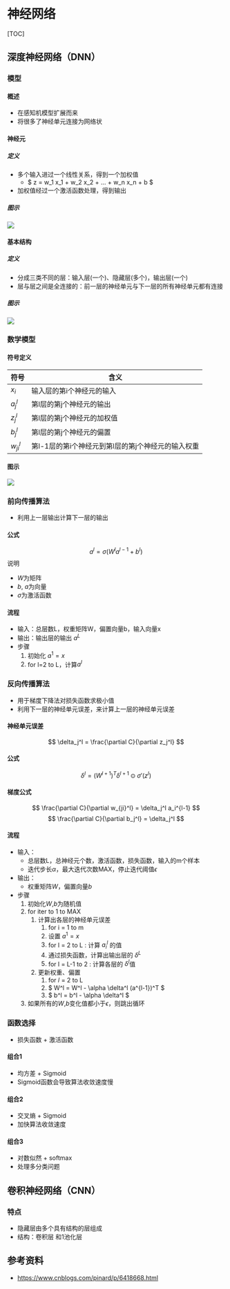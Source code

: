 

# 神经网络

[TOC]

## 深度神经网络（DNN）

### 模型
#### 概述
* 在感知机模型扩展而来
* 将很多了神经单元连接为网络状

#### 神经元
##### 定义
* 多个输入进过一个线性关系，得到一个加权值
    * $ z = w_1 x_1 + w_2 x_2 + ... + w_n x_n + b $
* 加权值经过一个激活函数处理，得到输出

##### 图示
![](https://gitee.com/cc12703/figurebed/raw/master/img/20201225192424.png)

#### 基本结构
##### 定义
* 分成三类不同的层：输入层(一个)、隐藏层(多个)，输出层(一个)
* 层与层之间是全连接的：前一层的神经单元与下一层的所有神经单元都有连接

##### 图示
![](https://gitee.com/cc12703/figurebed/raw/master/img/20201225194007.png)


### 数学模型
#### 符号定义
| 符号 | 含义 | 
| -- | -- | 
| $x_i$ | 输入层的第i个神经元的输入 |
| $a_j^l$ | 第l层的第j个神经元的输出 |
| $z_j^l$ | 第l层的第j个神经元的加权值 |
| $b_j^l$ | 第l层的第j个神经元的偏置 |
| $w_{ji}^l$ | 第l-1层的第i个神经元到第l层的第j个神经元的输入权重 |

#### 图示
![](https://gitee.com/cc12703/figurebed/raw/master/img/20201225201751.png)


### 前向传播算法
* 利用上一层输出计算下一层的输出

#### 公式
$$
a^l = \sigma(W^l a^{l-1} + b^l)
$$
说明
* $W$为矩阵
* $b$, $a$为向量
* $\sigma$为激活函数

#### 流程
* 输入：总层数L，权重矩阵W，偏置向量b，输入向量x
* 输出：输出层的输出 $a^L$
* 步骤
    1. 初始化 $a^1 = x$
    2. for l=2 to L，计算$a^l$


### 反向传播算法
* 用于梯度下降法对损失函数求极小值
* 利用下一层的神经单元误差，来计算上一层的神经单元误差

#### 神经单元误差
$$
\delta_j^l = \frac{\partial C}{\partial z_j^l}
$$

#### 公式
$$
\delta^l = (W^{l+1})^T \delta^{l+1} \odot \sigma'(z^l)
$$

#### 梯度公式
$$
\frac{\partial C}{\partial w_{ji}^l} = \delta_j^l a_i^{l-1}
$$
$$
\frac{\partial C}{\partial b_j^l} = \delta_j^l
$$

#### 流程
* 输入：
    * 总层数L，总神经元个数，激活函数，损失函数，输入的m个样本
    * 迭代步长$\alpha$，最大迭代次数MAX，停止迭代阈值$\epsilon$
* 输出：
    * 权重矩阵$W$，偏置向量$b$
* 步骤
    1. 初始化$W$,$b$为随机值
    1. for iter to 1 to MAX
        1. 计算出各层的神经单元误差
            1. for i = 1 to m
            1. 设置 $a^1 = x$
            1. for l = 2 to L : 计算 $a_i^l$ 的值
            1. 通过损失函数，计算出输出层的 $\delta^L$
            1. for l = L-1 to 2 : 计算各层的 $\delta^l$值
        1. 更新权重、偏置
            1. for 𝑙 = 2 to L
            1. $ W^l = W^l - \alpha \delta^l (a^{l-1})^T $
            1. $ b^l = b^l -  \alpha \delta^l $
    1. 如果所有的$W$,$b$变化值都小于$\epsilon$，则跳出循环



### 函数选择
* 损失函数 + 激活函数

#### 组合1
* 均方差 + Sigmoid
* Sigmoid函数会导致算法收敛速度慢

#### 组合2
* 交叉熵 + Sigmoid
* 加快算法收敛速度

#### 组合3
* 对数似然 + softmax
* 处理多分类问题


## 卷积神经网络（CNN）
### 特点
* 隐藏层由多个具有结构的层组成
* 结构：卷积层 和1池化层


## 参考资料
* https://www.cnblogs.com/pinard/p/6418668.html